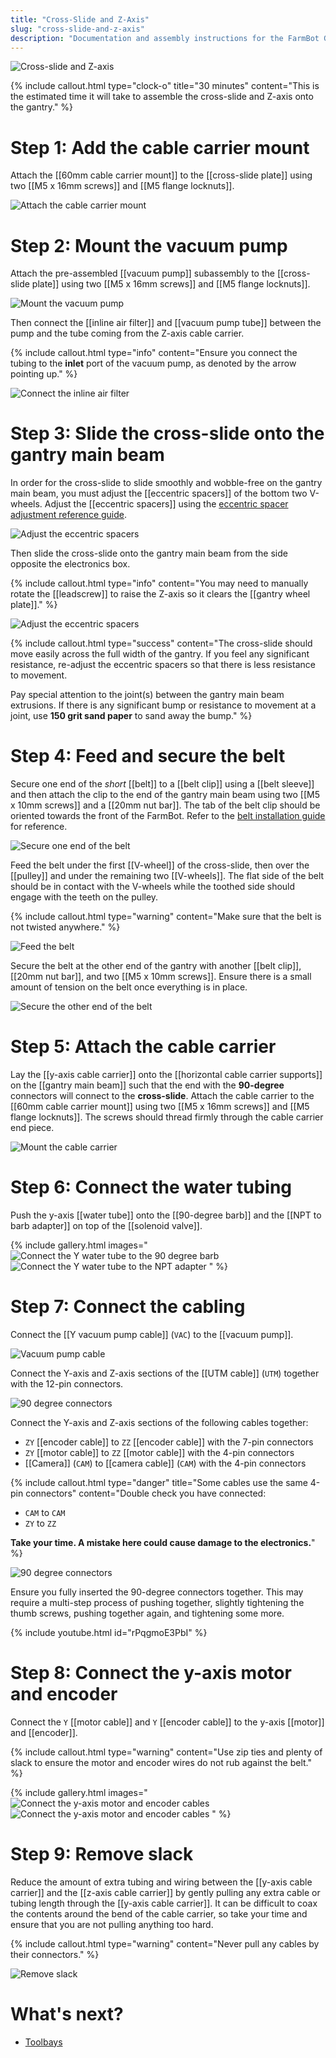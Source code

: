 ```yaml
---
title: "Cross-Slide and Z-Axis"
slug: "cross-slide-and-z-axis"
description: "Documentation and assembly instructions for the FarmBot Genesis cross-slide and Z-axis"
---
```


![Cross-slide and Z-axis](_images/cross_slide_and_z_axis.png)

{%
include callout.html
type="clock-o"
title="30 minutes"
content="This is the estimated time it will take to assemble the cross-slide and Z-axis onto the gantry."
%}

# Step 1: Add the cable carrier mount

Attach the [[60mm cable carrier mount]] to the [[cross-slide plate]] using two [[M5 x 16mm screws]] and [[M5 flange locknuts]].

![Attach the cable carrier mount](_images/cross_slide_cable_carrier_mount.png)

# Step 2: Mount the vacuum pump

Attach the pre-assembled [[vacuum pump]] subassembly to the [[cross-slide plate]] using two [[M5 x 16mm screws]] and [[M5 flange locknuts]].

![Mount the vacuum pump](_images/mount_the_vacuum_pump.png)

Then connect the [[inline air filter]] and [[vacuum pump tube]] between the pump and the tube coming from the Z-axis cable carrier.

{%
include callout.html
type="info"
content="Ensure you connect the tubing to the **inlet** port of the vacuum pump, as denoted by the arrow pointing up."
%}

![Connect the inline air filter](_images/inline_air_filter.png)

# Step 3: Slide the cross-slide onto the gantry main beam

In order for the cross-slide to slide smoothly and wobble-free on the gantry main beam, you must adjust the [[eccentric spacers]] of the bottom two V-wheels. Adjust the [[eccentric spacers]] using the [eccentric spacer adjustment reference guide](../extras/reference/eccentric-spacer-adjustment.md).

![Adjust the eccentric spacers](_images/adjust_cross-slide_eccentric_spacers.png)

Then slide the cross-slide onto the gantry main beam from the side opposite the electronics box.

{%
include callout.html
type="info"
content="You may need to manually rotate the [[leadscrew]] to raise the Z-axis so it clears the [[gantry wheel plate]]."
%}

![Adjust the eccentric spacers](_images/cross_slide_on_gantry.png)

{%
include callout.html
type="success"
content="The cross-slide should move easily across the full width of the gantry. If you feel any significant resistance, re-adjust the eccentric spacers so that there is less resistance to movement.

Pay special attention to the joint(s) between the gantry main beam extrusions. If there is any significant bump or resistance to movement at a joint, use **150 grit sand paper** to sand away the bump."
%}

# Step 4: Feed and secure the belt

Secure one end of the *short* [[belt]] to a [[belt clip]] using a [[belt sleeve]] and then attach the clip to the end of the gantry main beam using two [[M5 x 10mm screws]] and a [[20mm nut bar]]. The tab of the belt clip should be oriented towards the front of the FarmBot. Refer to the [belt installation guide](../extras/reference/belt-installation.md) for reference.

![Secure one end of the belt](_images/y_axis_belt_beginning.png)

Feed the belt under the first [[V-wheel]] of the cross-slide, then over the [[pulley]] and under the remaining two [[V-wheels]]. The flat side of the belt should be in contact with the V-wheels while the toothed side should engage with the teeth on the pulley.

{%
include callout.html
type="warning"
content="Make sure that the belt is not twisted anywhere."
%}

![Feed the belt](_images/y_axis_belt_around_pulley.png)

Secure the belt at the other end of the gantry with another [[belt clip]], [[20mm nut bar]], and two [[M5 x 10mm screws]]. Ensure there is a small amount of tension on the belt once everything is in place.

![Secure the other end of the belt](_images/y_axis_belt_end.png)

# Step 5: Attach the cable carrier

Lay the [[y-axis cable carrier]] onto the [[horizontal cable carrier supports]] on the [[gantry main beam]] such that the end with the **90-degree** connectors will connect to the **cross-slide**. Attach the cable carrier to the [[60mm cable carrier mount]] using two [[M5 x 16mm screws]] and [[M5 flange locknuts]]. The screws should thread firmly through the cable carrier end piece.

![Mount the cable carrier](_images/attach_y_cc.png)

# Step 6: Connect the water tubing

Push the y-axis [[water tube]] onto the [[90-degree barb]] and the [[NPT to barb adapter]] on top of the [[solenoid valve]].

{% include gallery.html images="
![Connect the Y water tube to the 90 degree barb](_images/connect_y_water_tube_1.png)
![Connect the Y water tube to the NPT adapter](_images/connect_y_water_tube_2.png)
" %}

# Step 7: Connect the cabling

Connect the [[Y vacuum pump cable]] (`VAC`) to the [[vacuum pump]].

![Vacuum pump cable](_images/vacuum_pump_cable.png)

Connect the Y-axis and Z-axis sections of the [[UTM cable]] (`UTM`) together with the 12-pin connectors.

![90 degree connectors](_images/90_degree_connectors_1.png)

Connect the Y-axis and Z-axis sections of the following cables together:

  * `ZY` [[encoder cable]] to `ZZ` [[encoder cable]] with the 7-pin connectors
  * `ZY` [[motor cable]] to `ZZ` [[motor cable]] with the 4-pin connectors
  * [[Camera]] (`CAM`) to [[camera cable]] (`CAM`) with the 4-pin connectors

{%
include callout.html
type="danger"
title="Some cables use the same 4-pin connectors"
content="Double check you have connected:

* `CAM` to `CAM`
* `ZY` to `ZZ`

**Take your time. A mistake here could cause damage to the electronics.**"
%}

![90 degree connectors](_images/90_degree_connectors_2.png)

Ensure you fully inserted the 90-degree connectors together. This may require a multi-step process of pushing together, slightly tightening the thumb screws, pushing together again, and tightening some more.

{% include youtube.html id="rPqgmoE3PbI" %}

# Step 8: Connect the y-axis motor and encoder

Connect the `Y` [[motor cable]] and `Y` [[encoder cable]] to the y-axis [[motor]] and [[encoder]].

{%
include callout.html
type="warning"
content="Use zip ties and plenty of slack to ensure the motor and encoder wires do not rub against the belt."
%}

{% include gallery.html images="
![Connect the y-axis motor and encoder cables](_images/feed_y_cables_1.png)
![Connect the y-axis motor and encoder cables](_images/feed_y_cables_2.png)
" %}

# Step 9: Remove slack

Reduce the amount of extra tubing and wiring between the [[y-axis cable carrier]] and the [[z-axis cable carrier]] by gently pulling any extra cable or tubing length through the [[y-axis cable carrier]]. It can be difficult to coax the contents around the bend of the cable carrier, so take your time and ensure that you are not pulling anything too hard.

{%
include callout.html
type="warning"
content="Never pull any cables by their connectors."
%}

![Remove slack](_images/remove_y_z_slack.png)

# What's next?

 * [Toolbays](toolbays.md)
